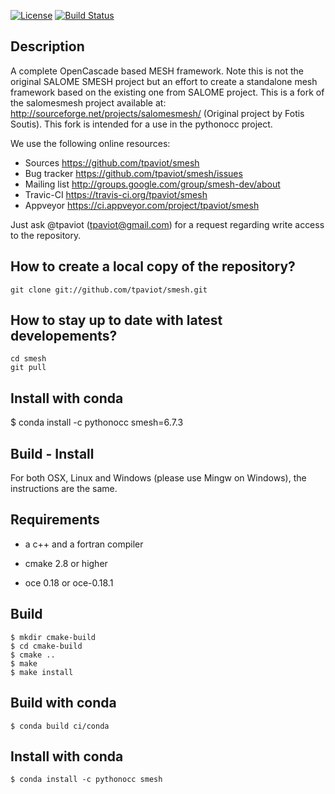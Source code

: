 
[![License](https://binstar.org/jf/smesh/badges/license.svg)](https://github.com/tpaviot/smesh/blob/master/LICENCE.lgpl.txt)
[![Build Status](https://travis-ci.org/tpaviot/smesh.png?branch=master)](https://travis-ci.org/tpaviot/smesh)

Description
-----------

A complete OpenCascade based MESH framework. Note this is not the original SALOME SMESH project but an effort to create a standalone mesh framework based on the existing one from SALOME project. This is a fork of the salomesmesh project available at:
http://sourceforge.net/projects/salomesmesh/ (Original project by Fotis Soutis). This fork is intended for a use in the pythonocc project.

We use the following online resources:
  * Sources
       https://github.com/tpaviot/smesh
  * Bug tracker
       https://github.com/tpaviot/smesh/issues
  * Mailing list
       http://groups.google.com/group/smesh-dev/about
  * Travic-CI
       https://travis-ci.org/tpaviot/smesh
  * Appveyor
       https://ci.appveyor.com/project/tpaviot/smesh

Just ask @tpaviot (tpaviot@gmail.com) for a request regarding write access to the repository.

How to create a local copy of the repository?
---------------------------------------------

    git clone git://github.com/tpaviot/smesh.git


How to stay up to date with latest developements?
-------------------------------------------------

    cd smesh
    git pull

Install with conda
------------------

$ conda install -c pythonocc smesh=6.7.3

Build - Install
---------------

For both OSX, Linux and Windows (please use Mingw on Windows), the instructions are the same.

Requirements
------------
  * a c++ and a fortran compiler 

  * cmake 2.8 or higher

  * oce 0.18 or oce-0.18.1

Build
-----

    $ mkdir cmake-build
    $ cd cmake-build
    $ cmake ..
    $ make
    $ make install

Build with conda
----------------

    $ conda build ci/conda

Install with conda
------------------

    $ conda install -c pythonocc smesh
